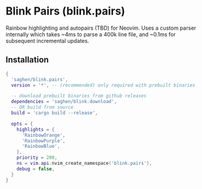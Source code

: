 # Blink Pairs (blink.pairs)

Rainbow highlighting and autopairs (TBD) for Neovim. Uses a custom parser internally which takes ~4ms to parse a 400k line file, and ~0.1ms for subsequent incremental updates.

## Installation

```lua
{
  'saghen/blink.pairs',
  version = '*', -- (recommended) only required with prebuilt binaries

  -- download prebuilt binaries from github releases
  dependencies = 'saghen/blink.download',
  -- OR build from source
  build = 'cargo build --release',

  opts = {
    highlights = {
      'RainbowOrange',
      'RainbowPurple',
      'RainbowBlue',
    },
    priority = 200,
    ns = vim.api.nvim_create_namespace('blink.pairs'),
    debug = false,
  }
}
